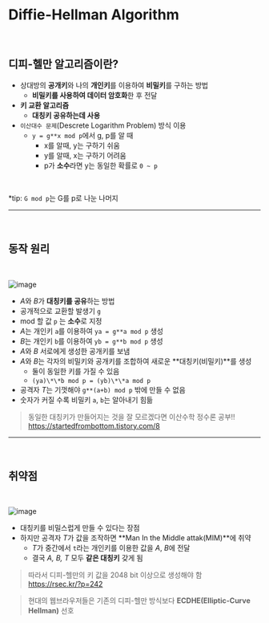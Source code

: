 # **Diffie-Hellman** Algorithm

<br>

## **디피-헬만 알고리즘**이란?

- 상대방의 **공개키**와 나의 **개인키**를 이용하여 **비밀키**를 구하는 방법
  - **비밀키를 사용하여 데이터 암호화**한 후 전달
- **키 교환 알고리즘**
  - **대칭키 공유하는데 사용**
- `이산대수 문제`(Descrete Logarithm Problem) 방식 이용
  - `y = g**x mod p`에서 g, p를 알 때
    - x를 알때, y는 구하기 쉬움
    - y를 알때, x는 구하기 어려움
    - p가 **소수**라면 y는 동일한 확률로 `0 ~ p`

<br>

\*tip: `G mod p`는 G를 p로 나눈 나머지

---

<br>

## **동작 원리**

<br>

![image](https://user-images.githubusercontent.com/60606025/152136423-cb3d96ac-c899-4bd9-a900-1b4fac9ada1e.png)

- *A*와 *B*가 **대칭키를 공유**하는 방법
- 공개적으로 교환할 발생기 `g`
- mod 할 값 `p` 는 **소수**로 지정
- *A*는 개인키 `a`를 이용하여 `ya = g**a mod p` 생성
- *B*는 개인키 `b`를 이용하여 `yb = g**b mod p` 생성
- *A*와 _B_ 서로에게 생성한 공개키를 보냄
- *A*와 *B*는 각자의 비밀키와 공개키를 조합하여 새로운 **대칭키(비밀키)**를 생성
  - 둘이 동일한 키를 가질 수 있음
  - `(ya)\*\*b mod p = (yb)\*\*a mod p`
- 공격자 *T*는 기껏해야 `g**(a+b) mod p` 밖에 만들 수 없음
- 숫자가 커질 수록 비밀키 `a`, `b`는 알아내기 힘듦

> 동일한 대칭키가 만들어지는 것을 잘 모르겠다면 이산수학 정수론 공부!!
> <br> https://startedfrombottom.tistory.com/8

---

<br>

## **취약점**

<br>

![image](https://user-images.githubusercontent.com/60606025/152136540-ef707946-d93e-45b2-a3aa-3cffa2c1f78c.png)

- 대칭키를 비밀스럽게 만들 수 있다는 장점
- 하지만 공격자 *T*가 값을 조작하면 **Man In the Middle attak(MIM)**에 취약
  - *T*가 중간에서 `t`라는 개인키를 이용한 값을 _A_, *B*에 전달
  - 결국 _A, B, T_ 모두 **같은 대칭키** 갖게 됨

> 따라서 디피-헬만의 키 값을 2048 bit 이상으로 생성해야 함
> <br> https://rsec.kr/?p=242

> 현대의 웹브라우저들은 기존의 디피-헬만 방식보다 **ECDHE(Elliptic-Curve Hellman)** 선호
